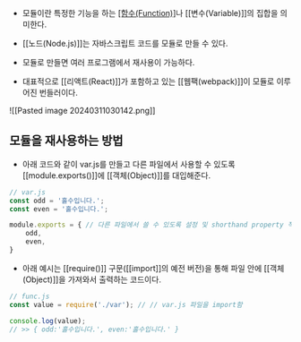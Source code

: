 - 모듈이란 특정한 기능을 하는 [[함수(Function)]]([[메서드(Method)]])나 [[변수(Variable)]]의 집합을 의미한다.

- [[노드(Node.js)]]는 자바스크립트 코드를 모듈로 만들 수 있다.
- 모듈로 만들면 여러 프로그램에서 재사용이 가능하다.
- 대표적으로 [[리액트(React)]]가 포함하고 있는 [[웹팩(webpack)]]이 모듈로 이루어진 번들러이다.

![[Pasted image 20240311030142.png]]

## 모듈을 재사용하는 방법

- 아래 코드와 같이 var.js를 만들고 다른 파일에서 사용할 수 있도록 [[module.exports()]]에 [[객체(Object)]]를 대입해준다.

```js
// var.js
const odd = '홀수입니다.';
const even = '홀수입니다.';

module.exports = { // 다른 파일에서 쓸 수 있도록 설정 및 shorthand property 적용
	odd,
	even,
}
```

- 아래 예시는 [[require()]] 구문([[import]]의 예전 버전)을 통해 파일 안에 [[객체(Object)]]을 가져와서 출력하는 코드이다.

```js
// func.js
const value = require('./var'); // // var.js 파일을 import함

console.log(value); 
// >> { odd:'홀수입니다.', even:'홀수입니다.' }
```